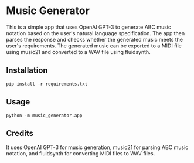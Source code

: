 # Music Generator

This is a simple app that uses OpenAI GPT-3 to generate ABC music
notation based on the user's natural language specification. The app
then parses the response and checks whether the generated music meets
the user's requirements. The generated music can be exported to a MIDI
file using music21 and converted to a WAV file using fluidsynth.

## Installation

`pip install -r requirements.txt`


## Usage

`python -m music_generator.app`


## Credits

It uses OpenAI GPT-3 for music generation, music21 for parsing ABC music notation, and fluidsynth for converting MIDI files to WAV files.
